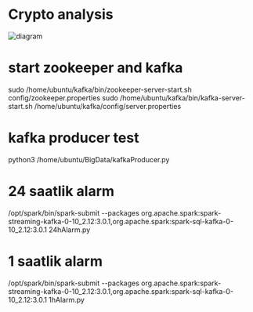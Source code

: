 # Crypto analysis
![diagram](https://user-images.githubusercontent.com/32875227/137445868-b1372158-71f4-4eed-966c-06d8c7c0bfa3.jpg)



# start zookeeper and kafka
sudo /home/ubuntu/kafka/bin/zookeeper-server-start.sh config/zookeeper.properties 
sudo /home/ubuntu/kafka/bin/kafka-server-start.sh /home/ubuntu/kafka/config/server.properties

# kafka producer test
python3 /home/ubuntu/BigData/kafkaProducer.py

# 24 saatlik alarm
/opt/spark/bin/spark-submit --packages org.apache.spark:spark-streaming-kafka-0-10_2.12:3.0.1,org.apache.spark:spark-sql-kafka-0-10_2.12:3.0.1 24hAlarm.py

# 1 saatlik alarm
/opt/spark/bin/spark-submit --packages org.apache.spark:spark-streaming-kafka-0-10_2.12:3.0.1,org.apache.spark:spark-sql-kafka-0-10_2.12:3.0.1 1hAlarm.py

